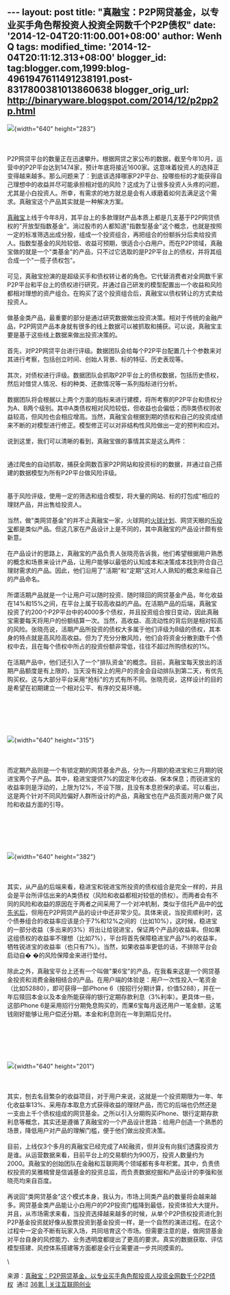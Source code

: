 --- layout: post title:
"真融宝：P2P网贷基金，以专业买手角色帮投资人投资全网数千个P2P债权" date:
'2014-12-04T20:11:00.001+08:00' author: Wenh Q tags: modified\_time:
'2014-12-04T20:11:12.313+08:00' blogger\_id:
tag:blogger.com,1999:blog-4961947611491238191.post-8317800381013860638
blogger\_orig\_url: http://binaryware.blogspot.com/2014/12/p2pp2p.html
---
![](https://images-blogger-opensocial.googleusercontent.com/gadgets/proxy?url=http%3A%2F%2Fa.36krcnd.com%2Fphoto%2F2014%2F736786a6082309624aa37898d4625837.jpg&container=blogger&gadget=a&rewriteMime=image%2F*){width="640"
height="283"}\
\
\
\
P2P网贷平台的数量正在迅速攀升。根据网贷之家公布的数据，截至今年10月，运营中的P2P平台达到1474家，预计年底将接近1600家。这意味着投资人的选择正变得越来越多。那么问题来了：到底该选择哪家P2P平台、投哪些标的才能获得自己理想中的收益并尽可能承担相对低的风险？这成为了让很多投资人头疼的问题，尤其是小白投资人。所幸，有需求的地方就总是会有人琢磨着如何去满足这个需求。真融宝这个产品其实就是一种解决方案。\
\
[真融宝](https://www.zhenrongbao.com/)上线于今年8月，其平台上的多款理财产品本质上都是几支基于P2P网贷债权的"开放型指数基金"。淌过股市的人都知道"指数型基金"这个概念，也就是按照一定的标准筛选出成分股，组成一个投资组合，再把组合的份额拆分后卖给投资人。指数型基金的风险较低、收益可预期，很适合小白用户。而在P2P领域，真融宝做的就是一个"类基金"的产品，只不过它选取的是P2P平台上的债权，并将其组合成一个"一揽子债权包"。\
\
可见，真融宝扮演的是超级买手和债权转让者的角色。它代替消费者对全网数千家P2P平台和平台上的债权进行研究，并通过自己研发的模型配置出一个收益和风险都相对理想的资产组合。在购买了这个投资组合后，真融宝以债权转让的方式卖给投资人。\
\
做基金类产品，最重要的部分是通过研究数据做出投资决策。相对于传统的金融产品，P2P网贷产品本身就有很多的线上数据可以被抓取和捕获。可以说，真融宝主要是基于这些线上数据来做出投资决策的。\
\
首先，对P2P网贷平台进行评级。数据团队会给每个P2P平台配置几十个参数来对其进行考察，包括创立时间、创始人背景、标的特征、历史表现等。\
\
其次，对债权进行评级。数据团队会抓取P2P平台上的债权数据，包括历史债权，然后对借贷人情况、标的种类、还款情况等一系列指标进行分析。\
\
数据团队将会根据以上两个方面的指标来进行建模，将所考察的P2P平台和债权分为A、B两个级别。其中A类债权相对风险较低，但收益也会偏低；而B类债权则收益较高，但风险也会相应增高。当然，真融宝会根据到期的债权和自己的投资成绩来不断的对模型进行修正。模型修正可以对非结构性风险做出一定的预判和应对。\
\
说到这里，我们可以清晰的看到，真融宝做的事情其实是这么两件：\
\
\
通过爬虫的自动抓取，捕获全网数百家P2P网站和投资标的的数据，并通过自己搭建的数据模型为所有P2P平台做风险评级。\
\
\
基于风险评级，使用一定的筛选和组合模型，将大量的网站、标的打包成"相应的理财产品，并出售给投资人。\
\
当然，做"类网贷基金"的并不止真融宝一家，火球网的[火球计划](http://www.36kr.com/p/213073.html)、网贷天眼的[乐投宝](http://www.36kr.com/p/216163.html)都是类似产品。但这几家在产品设计上是不同的，其中真融宝的产品设计颇有些新意。\
\
在产品设计的思路上，真融宝的产品负责人张晓亮告诉我，他们希望根据用户熟悉的概念和场景来设计产品，让用户能够以最低的认知成本和决策成本找到符合自己理财需求的产品。因此，他们沿用了"活期"和"定期"这对人人熟知的概念来给自己的产品命名。\
\
所谓活期产品就是一个让用户可以随时投资、随时赎回的网贷基金产品，年化收益在14%和15%之间，在平台上属于较高收益的产品。在活期产品的后端，真融宝投资了约200个P2P平台中的4000多个债权，并且投资组合按日变动，因此真融宝需要每天将用户的份额结算一次。当然，高收益、高流动性的背后则是相对较高的风险。张晓亮说，活期产品所投资的债权大多属于他们评级为B级的债权，其本身的特点就是高风险高收益。但为了充分分散风险，他们会将资金分散到数千个债权中去，且在每个债权中所占的投资份额非常低，往往不超过所购债权的1%。\
\
在活期产品中，他们还引入了一个"排队资金"的概念。目前，真融宝每天放出的活期产品额度是有上限的，当天没有投上的用户的资金会自动排队到第二天，有优先购买权。这与大部分平台采用"抢标"的方式有所不同。张晓亮说，这样设计的目的是希望在初期建立一个相对公平、有序的交易环境。\
\
\
\
\
\
\
![](https://images-blogger-opensocial.googleusercontent.com/gadgets/proxy?url=http%3A%2F%2Fa.36krcnd.com%2Fphoto%2F2014%2Fe41d1104a8628a469b6ad0e48aac4cb5.jpg&container=blogger&gadget=a&rewriteMime=image%2F*){width="640"
height="315"}\
\
\
\
而定期产品则是一个有锁定期的网贷基金产品，分为一月期的稳进宝和三月期的锐进宝两个子产品。其中，稳进宝提供7%的固定年化收益、保本保息；而锐进宝的收益率则是浮动的，上限为12%，不设下限，且没有本息担保的承诺。可以看出，这是两个针对不同风险偏好人群所设计的产品，真融宝也在产品页面对用户做了风险和收益方面的引导。\
\
\
\
\
\
\
![](https://images-blogger-opensocial.googleusercontent.com/gadgets/proxy?url=http%3A%2F%2Fa.36krcnd.com%2Fphoto%2F2014%2F129100d60e050b0e181396caa7083107.jpg&container=blogger&gadget=a&rewriteMime=image%2F*){width="640"
height="382"}\
\
\
\
其实，从产品的后端来看，稳进宝和锐进宝所投资的债权组合是完全一样的，并且会是平台所评估出来的A类债权（风险和收益都相对较低的债权）。而两者会有不同的风险和收益的原因在于两者之间采用了一个对冲机制，类似于信托产品中的[优先劣后](http://baike.baidu.com/view/10688734.htm?fr=aladdin)，但用在P2P网贷产品的设计中还非常少见。具体来说，当投资顺利时，这个债券组合的收益率应该是介于7%和12%之间的（比如10%），这时候，稳进宝的一部分收益（多出来的3%）将出让给锐进宝，保证两个产品的收益率。但如果这组债权的收益率不理想（比如7%），平台将首先保障稳进宝产品7%的收益率，牺牲锐进宝的收益率（也只有7%）。当然，如果收益率更低的话，不排除平台会启动自�
�的风险保障金来进行垫付。\
\
除此之外，真融宝平台上还有一个叫做"果6宝"的产品，在我看来这是一个网贷基金投资和消费金融相结合的产品。在用户端的体验是：用户一次性投入一笔资金（比如52880），即可获得一部iPhone
6（按招行分期计算，价值5288），并在一年后赎回本金以及本金所能获得的银行定期存款利息（3%利率）。更具体一些，这部iPhone
6是采用招行分期免息购买的，而果6宝每月返还用户一笔金额，这笔钱刚好能够让用户偿还分期。本金和利息则在一年到期后兑付。\
\
\
\
\
\
\
![](https://images-blogger-opensocial.googleusercontent.com/gadgets/proxy?url=http%3A%2F%2Fa.36krcnd.com%2Fphoto%2F2014%2F8e21254f5965182677e6e370efb02f0f.jpg&container=blogger&gadget=a&rewriteMime=image%2F*){width="640"
height="201"}\
\
\
\
其实，刨去名目繁杂的收益项目，对于用户来说，这就是一个投资期限为一年、年化收益率13%、采用存本取息方式获得收益的理财产品，而它的后端也仍然还是一支由上千个债权组成的网贷基金。之所以引入分期购买iPhone、银行定期存款利息等概念，其实还是遵循了真融宝的一个产品设计思路：给用户创造一个熟悉的场景，降低用户对产品的理解门槛，便于他们做出投资决策。\
\
目前，上线仅3个多月的真融宝已经完成了A轮融资，但并没有向我们透露投资方是谁。从运营数据来看，目前平台上的交易额约为900万，投资人数量约为2000。真融宝的创始团队在金融和互联网两个领域都有多年积累。其中，负责债权投资的吴雅楠曾是信诚基金的投资总监，而负责数据挖掘和产品设计的李强和张晓亮均来自百度。\
\
再说回"类网贷基金"这个模式本身，我认为，市场上同类产品的数量将会越来越多。网贷基金类产品能让小白用户的P2P投资门槛降到最低，投资体验大大提升。并且，从市场需求来看，当投资选择越来越多的时候，从单个P2P债权投资进化到P2P基金投资就好像从股票投资到基金投资一样，是一个自然的演进过程。在这个过程中一定会不断有玩家入场，共同培育这个市场。但需要注意的是，做网贷基金对平台自身的风控能力、业务透明度都提出了更高的要求。真实的数据获取、评估模型搭建、风控体系搭建等方面都是全行业需要进一步共同摸索的。
<div>

\

</div>

<div>

来源：[真融宝：P2P网贷基金，以专业买手角色帮投资人投资全网数千个P2P债权](http://www.36kr.com/p/217250.html)  通过 [36氪
| 关注互联网创业](http://www.36kr.com/)

</div>
